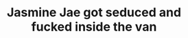 ---
layout: post
title: Jasmine Jae got seduced and fucked inside the van
duration: '24:48'
view: 159
rate: 2
video: 'https://flashservice.xvideos.com/embedframe/28440161'
category:
 - blonde
 - busty
 - brunette
 - milf
 - gorgeous
 - rough
tags: 
 - sucked
 - fucked
priority: 0.9
changefreq: daily
---